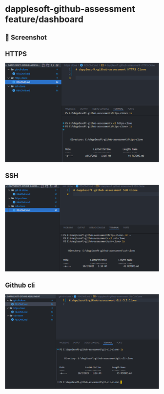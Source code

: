 # dapplesoft-github-assessment feature/dashboard


## 📸 Screenshot

## HTTPS
![clone-https](https://github.com/mohammadarmanhossen/dapplesoft-github-assessment/blob/9c780500be7aa2b865d2893958c5971818dae2e0/Screenshot/clone-https.png)

## SSH
![clone-ssh](https://github.com/mohammadarmanhossen/dapplesoft-github-assessment/blob/9c780500be7aa2b865d2893958c5971818dae2e0/Screenshot/clone-ssh.png)

## Github cli
![clone-githubcli ](https://github.com/mohammadarmanhossen/dapplesoft-github-assessment/blob/ee98298fcb8a5c1f8a833101ea59c595045c1f8f/Screenshot/clone-gitcli.png)



